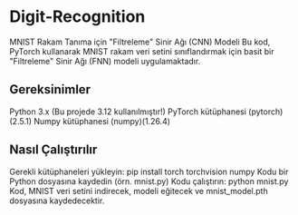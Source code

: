 # Digit-Recognition
MNIST Rakam Tanıma için "Filtreleme" Sinir Ağı (CNN) Modeli
Bu kod, PyTorch kullanarak MNIST rakam veri setini sınıflandırmak için basit bir "Filtreleme" Sinir Ağı (FNN) modeli uygulamaktadır.

## Gereksinimler
Python 3.x (Bu projede 3.12 kullanılmıştır!)
PyTorch kütüphanesi (pytorch)(2.5.1)
Numpy kütüphanesi (numpy)(1.26.4)

## Nasıl Çalıştırılır
Gerekli kütüphaneleri yükleyin: pip install torch torchvision numpy
Kodu bir Python dosyasına kaydedin (örn. mnist.py)
Kodu çalıştırın: python mnist.py
Kod, MNIST veri setini indirecek, modeli eğitecek ve mnist_model.pth dosyasına kaydedecektir.
